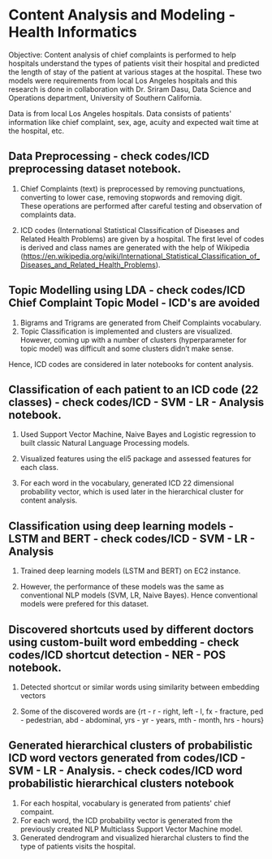 # Content Analysis and Modeling - Health Informatics

Objective: Content analysis of chief complaints is performed to help hospitals understand the types of patients visit their hospital and predicted the length of stay of the patient at various stages at the hospital. These two models were requirements from local Los Angeles hospitals and this research is done in collaboration with Dr. Sriram Dasu, Data Science and Operations department, University of Southern California.

Data is from local Los Angeles hospitals. Data consists of patients' information like chief complaint, sex, age, acuity and expected wait time at the hospital, etc.

## Data Preprocessing - check codes/ICD preprocessing dataset notebook.

1. Chief Complaints (text) is preprocessed by removing punctuations, converting to lower case, removing stopwords and removing digit. These operations are performed after careful testing and observation of complaints data.

2. ICD codes (International Statistical Classification of Diseases and Related Health Problems) are given by a hospital. The first level of codes is derived and class names are generated with the help of Wikipedia (https://en.wikipedia.org/wiki/International_Statistical_Classification_of_Diseases_and_Related_Health_Problems). 

## Topic Modelling using LDA - check codes/ICD Chief Complaint Topic Model - ICD's are avoided

1. Bigrams and Trigrams are generated from Cheif Complaints vocabulary.
2. Topic Classification is implemented and clusters are visualized. However, coming up with a number of clusters (hyperparameter for topic model) was difficult and some clusters didn’t make sense.

Hence, ICD codes are considered in later notebooks for content analysis.

## Classification of each patient to an ICD code (22 classes) - check codes/ICD - SVM - LR - Analysis notebook.

1. Used Support Vector Machine, Naive Bayes and Logistic regression to built classic Natural Language Processing models. 

2. Visualized features using the eli5 package and assessed features for each class.

3. For each word in the vocabulary, generated ICD 22 dimensional probability vector, which is used later in the hierarchical cluster for content analysis.

## Classification using deep learning models - LSTM and BERT - check codes/ICD - SVM - LR - Analysis

1. Trained deep learning models (LSTM and BERT) on EC2 instance. 

2. However, the performance of these models was the same as conventional NLP models (SVM, LR, Naive Bayes). Hence conventional models were prefered for this dataset.

## Discovered shortcuts used by different doctors using custom-built word embedding - check codes/ICD shortcut detection - NER - POS notebook.

1. Detected shortcut or similar words using similarity between embedding vectors

2. Some of the discovered words are {rt - r - right, left - l, fx - fracture, ped - pedestrian, abd - abdominal, yrs - yr - years, mth - month, hrs -  hours}

## Generated hierarchical clusters of probabilistic ICD word vectors generated from codes/ICD - SVM - LR - Analysis. - check codes/ICD word probabilistic hierarchical clusters notebook

1. For each hospital, vocabulary is generated from patients' chief compaint. 
2. For each word, the ICD probability vector is generated from the previously created NLP Multiclass Support Vector Machine model.
3. Generated dendrogram and visualized hierarchal clusters to find the type of patients visits the hospital.



